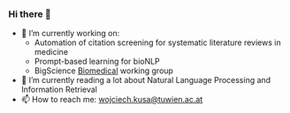 ### Hi there 👋

- 🔭 I’m currently working on:
  -  Automation of citation screening for systematic literature reviews in medicine
  -  Prompt-based learning for bioNLP
  -  BigScience [Biomedical](https://github.com/bigscience-workshop/biomedical) working group
- 🌱 I’m currently reading a lot about Natural Language Processing and Information Retrieval 
- 📫 How to reach me: wojciech.kusa@tuwien.ac.at

<!--
**WojciechKusa/WojciechKusa** is a ✨ _special_ ✨ repository because its `README.md` (this file) appears on your GitHub profile.

Here are some ideas to get you started:

- 🔭 I’m currently working on ...
- 🌱 I’m currently learning ...
- 👯 I’m looking to collaborate on ...
- 🤔 I’m looking for help with ...
- 💬 Ask me about ...
- 📫 How to reach me: ...
- 😄 Pronouns: ...
- ⚡ Fun fact: ...
-->
